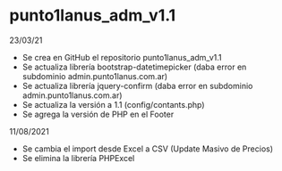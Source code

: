 # punto1lanus_adm_v1.1

23/03/21
- Se crea en GitHub el repositorio punto1lanus_adm_v1.1
- Se actualiza librería bootstrap-datetimepicker (daba error en subdominio admin.punto1lanus.com.ar)
- Se actualiza librería jquery-confirm (daba error en subdominio admin.punto1lanus.com.ar)
- Se actualiza la versión a 1.1 (config/contants.php)
- Se agrega la versión de PHP en el Footer

11/08/2021
- Se cambia el import desde Excel a CSV (Update Masivo de Precios) 
- Se elimina la librería PHPExcel

